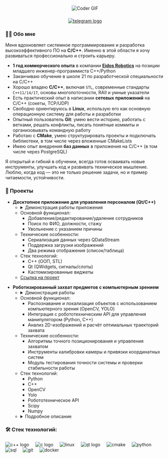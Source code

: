 <br clear="both">

<div align="center">
<img alt="Coder GIF" height=250 width=350 src="https://jimmyhoe.com/images/giphy-2.gif" />
</div>


###

<div align="center">
  <a href="https://t.me/antonk_prog" target="_blank">
    <img src="https://img.shields.io/static/v1?message=Telegram&logo=telegram&label=&color=2CA5E0&logoColor=white&labelColor=&style=for-the-badge" height="25" alt="telegram logo"  />
  </a>
</div>

###

<h3 align="left">👩‍💻  Обо мне</h3>

<p>Меня вдохновляет системное программирование и разработка высокоэффективного ПО на <strong>C/C++</strong>. Именно в этой области я хочу развиваться профессионально и строить карьеру.</p> 
<ul> 
  <li><strong>1 год коммерческого опыта</strong> в компании <strong><a href="https://eidos-robotics.ru/"> Eidos Robotics</a></strong> на позиции младшего инженер-программиста С++/Python</li>
  <li>Заканчиваю обучение в <string>школе 21</string> по разработческой специальности на C/C++</li>
  <li>Хорошо владею <strong>C/C++</strong>, включая <code>STL</code>, современные стандарты <code>C++11/14/17</code>, основы многопоточности, RAII и умные указатели</li>
  <li>Есть практический опыт в написании <strong>сетевых приложений</strong> на C/C++ (сокеты, TCP/UDP)</li>
  <li>Свободно ориентируюсь в <strong>Linux</strong>, использую его как основную операционную систему для работы и разработки</li>
  <li>Опытный пользователь <strong>Git</strong>: умею вести историю, работать с ветками, решать конфликты, писать понятные коммиты и организовывать командную работу</li>
  <li>Работаю с <strong>CMake</strong>, умею структурировать проекты и подключать библиотеки, в том числе через вложенные CMakeLists</li>
  <li>Имею опыт внедрения <strong>баз данных</strong> в приложения на C/C++ (в том числе через PostgreSQL)</li> 
</ul> 
<p>Я открытый и гибкий в обучении, всегда готов осваивать новые инструменты, улучшать код и развивать техническое мышление. Люблю, когда код — это не только решение задачи, но и пример читаемости, устойчивости.</p>

###

<h3 align="left">🧩 Проекты</h3>
<ul>
  <li>
    <strong>Десктопное приложение для управления персоналом (Qt/C++)</strong>
    <ul>
      <li>
        <details>
          <summary>Демонстрация работы приложения</summary> 
          <div>
            <div align="center">
              <img alt="Демонстрация приложения" height="479" width="800" src="qt_example.gif">
            </div>
          </div>
        </details>
      </li>
      <li>Основной функционал:
        <ul>
          <li>Добавление/редактирование/удаление сотрудников</li>
          <li>Поиск по ФИО, должности, стажу</li>
          <li>Увольнение с указанием причины</li>
        </ul>
      </li>
      <li>Технические особенности:
        <ul>
          <li>Сериализация данных через QDataStream</li>
          <li>Поддержка загрузки изображений</li>
          <li>Два режима отображения (список/таблица)</li>
        </ul>
      </li>
      <li>Стек технологий:
        <ul>
          <li>C++ (ООП, STL)</li>
          <li>Qt (QWidgets, сигналы/слоты)</li>
          <li>Кастомизированные виджеты</li>
        </ul>
      </li>
      <li>
        <a href="https://github.com/antonk-prog/employee-manager-qt">Ссылка на проект</a>
      </li>
    </ul>
  </li>
</ul>

<ul>
  <li>
    <strong>Роботизированный захват предметов с компьютерным зрением</strong>
    <ul>
      <li>
        <details>
          <summary>Демонстрация работы</summary>
          <div>
            <div align="center">
              <img alt="Демонстрация работы" height="479" width="800" src="robotics_little.gif">
            </div>
          </div>
        </details>
      </li>
       <li>Основной функционал:
        <ul>
          <li>Распознавание и локализация объектов с использованием компьютерного зрения (OpenCV, YOLO)</li>
          <li>Интеграция с робототехническим API для управления манипулятором (Python, C++)</li>
          <li>Анализ 2D-изображений и расчёт оптимальных траекторий захвата</li>
        </ul>
      </li>
      <li>Технические особенности:
        <ul>
          <li>Алгоритмы точного позиционирования и управления захватом</li>
          <li>Инструменты калибровки камеры и привязки координатных систем</li>
          <li>Модуль тестирования точности системы и проверки стабильности работы</li>
        </ul>
      </li>
      <li>Стек технологий:
        <ul>
          <li>Python</li>
          <li>C++</li>
          <li>OpenCV</li>
          <li>Yolo</li>
          <li>Робототехническое API</li>
          <li>Scipy</li>
          <li>Numpy</li>
        </ul>
      </li>
      <li>
        <details>
          <summary>Подробное описание</summary>
          <div>
            <p> Программный комплекс предназначен для автоматизированного захвата предметов из контейнера с помощью камеры и набора интеллектуальных алгоритмов. Его основная задача — дать роботу «зрение» и способность действовать самостоятельно в условиях, где предметы лежат неупорядоченно. </p> <p> Главный модуль системы объединяет сразу несколько компонентов: он получает изображение с камеры, с помощью технологий компьютерного зрения (OpenCV) и нейросетевого распознавания (Yolo) определяет положение нужных объектов, затем рассчитывает оптимальные траектории и передаёт команды на управление роботом через соответствующее API. Этот модуль фактически связывает «глаза» и «руки» машины, позволяя ей точно и надёжно выполнять задачи захвата. </p> <p> Дополнительно в составе комплекса реализованы вспомогательные инструменты: утилита калибровки камеры, которая позволяет добиться высокой точности распознавания и соответствия координат, а также модуль проверки точности, с помощью которого можно убедиться, что система работает корректно и стабильно. Всё это делает комплекс универсальным решением для автоматизации на производстве или в робототехнических проектах. </p>
          </div>
        </details>
      </li>
    </ul>
  </li>
</ul>


###

<h3 align="left">🛠 Стек технологий:</h3>

###

<div align="left">

  <img src="https://cdn.worldvectorlogo.com/logos/c.svg" height="40" alt="c++ logo"  />
  <img width="12" />
  <img src="https://upload.wikimedia.org/wikipedia/commons/1/18/C_Programming_Language.svg" height="40" alt="c logo"  />
  <img width="12" />
  <img src="https://cdn.worldvectorlogo.com/logos/linux.svg" height="40" alt="linux"  />
  <img width="12" />  
  <img src="https://www.svgrepo.com/show/354243/qt.svg" height="40" alt="qt logo"  />
  <img width="12" />
  <img src="https://www.vectorlogo.zone/logos/cmake/cmake-ar21.svg" height="40" alt="cmake"  />
  <img width="12" />
  <img src="https://www.svgrepo.com/show/452091/python.svg" height="40" alt="python"  />
  <img width="12" />
  <img src="https://www.svgrepo.com/show/331760/sql-database-generic.svg" height="40" alt="sql"  />
  <img width="12" />
  <img src="https://cdn.worldvectorlogo.com/logos/git.svg" height="40" alt="git"  />
  <img width="12" />
  <img src="https://cdn.worldvectorlogo.com/logos/docker.svg" height="40" alt="docker"  />
  <img width="12" />
</div>
